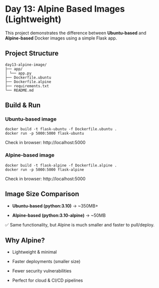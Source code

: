 # Day 13: Alpine Based Images (Lightweight)

This project demonstrates the difference between **Ubuntu-based** and **Alpine-based** Docker images using a simple Flask app.

## Project Structure
```
day13-alpine-image/
├── app/
│ └── app.py
├── Dockerfile.ubuntu
├── Dockerfile.alpine
├── requirements.txt
└── README.md
```
## Build & Run

### Ubuntu-based image
```
docker build -t flask-ubuntu -f Dockerfile.ubuntu .
docker run -p 5000:5000 flask-ubuntu
```
Check in browser: http://localhost:5000

### Alpine-based image
```
docker build -t flask-alpine -f Dockerfile.alpine .
docker run -p 5000:5000 flask-alpine
```
Check in browser: http://localhost:5000

## Image Size Comparison
* **Ubuntu-based (python:3.10)** → ~350MB+

* **Alpine-based (python:3.10-alpine)** → ~50MB

✅ Same functionality, but Alpine is much smaller and faster to pull/deploy.

## Why Alpine?
* Lightweight & minimal

* Faster deployments (smaller size)

* Fewer security vulnerabilities

* Perfect for cloud & CI/CD pipelines
